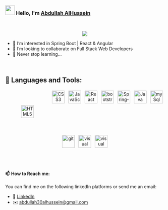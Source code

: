 
### <img src="https://media.giphy.com/media/hvRJCLFzcasrR4ia7z/giphy.gif" width="30px"> Hello, I'm [Abdullah AlHussein]()

<br>

<!-- Typing SVG by DenverCoder1 - https://github.com/DenverCoder1/readme-typing-svg -->
<p align="center">
  <a href="https://github.com/DenverCoder1/readme-typing-svg"><img src="https://readme-typing-svg.herokuapp.com?color=%23804F79&lines=Software+Engineer.;Always+try+exploring+new+things+;in+software+development+to+solve;real-world+problems."></a>
</p>


- 👀 I’m interested in Spring Boot | React & Angular
- 💞️ I’m looking to collaborate on Full Stack Web Developers
- 🌱 Never stop learning...

<!---
AbdullahAlhussein/AbdullahAlhussein is a ✨ special ✨ repository because its `README.md` (this file) appears on your GitHub profile.
You can click the Preview link to take a look at your changes.
--->
<br>

## 🧰 Languages and Tools:

<p align="center">
<img src="https://user-images.githubusercontent.com/70335592/113712264-96b8ac00-96ee-11eb-81e4-966c6ef5f08e.jpg" alt="HTML5" height="40" style="vertical-align:top; margin:50px">
<img src="https://user-images.githubusercontent.com/70335592/113714365-fa43d900-96f0-11eb-8642-e33f717d576a.jpg" alt="CSS3" height="40" style="vertical-align:top; margin:4px">
<img src="https://user-images.githubusercontent.com/70335592/113714384-ff088d00-96f0-11eb-9299-5dc5adfecf17.jpg" alt="JavaScript" height="40" style="vertical-align:top; margin:4px">
<img src="https://user-images.githubusercontent.com/70335592/193619708-c118ff8e-ef14-4d44-8a0b-210bf959bbe0.png" alt="React" height="40" style="vertical-align:top; margin:4px">
<img src="https://user-images.githubusercontent.com/70335592/113714442-0f206c80-96f1-11eb-93b4-7bf7b120928c.jpg" alt="bootstrap 5" height="40" style="vertical-align:top; margin:4px">
<img src="https://user-images.githubusercontent.com/70335592/193619895-e58853e2-92a0-44d6-87b8-22863f610320.png" alt="Spring-Boot" height="40" style="vertical-align:top; margin:4px">
<img src="https://user-images.githubusercontent.com/70335592/113714485-1ba4c500-96f1-11eb-8ef7-166ae8e265ac.jpg" alt="Java" height="40" style="vertical-align:top; margin:4px">
<img src="https://user-images.githubusercontent.com/70335592/113714631-45f68280-96f1-11eb-973d-0c1476c74354.jpg" alt="mySql" height="40" style="vertical-align:top; margin:4px">
<img src="https://user-images.githubusercontent.com/70335592/113714465-16e01100-96f1-11eb-9af9-2f8f8a6c9423.jpg" alt="git" height="40" style="vertical-align:top; margin:4px">
<!-- <img src="https://user-images.githubusercontent.com/70335592/113716443-46901880-96f3-11eb-9d96-5b43ea27dc1a.jpg" alt="github" height="40" style="vertical-align:top; margin:4px"> -->
<img src="https://user-images.githubusercontent.com/70335592/113718966-d8008a00-96f5-11eb-91ee-5f9fbd69b2dd.jpg" alt="visual studio" height="40" style="vertical-align:top; margin:4px">
 <img src="https://user-images.githubusercontent.com/70335592/124342677-46a69400-dbce-11eb-937b-3d6dd25074f9.jpg" alt="visual studio" height="40" style="vertical-align:top; margin:4px">
</P>

<br>
<br>


#### 📫 How to Reach me:
You can find me on the following linkedIn platforms or send me an email:
* 👔 [LinkedIn](https://www.linkedin.com/in/abdullah-alhussein1)
* ✉️ [abdullah30alhussein@gmail.com](mailto:abdullah30alhussein@gmail.com)

